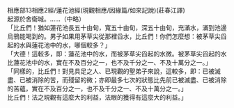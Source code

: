 相應部13相應2經/蓮花池經(現觀相應/因緣篇/如來記說)(莊春江譯)  
起源於舍衛城。……（中略）  
「比丘們！猶如蓮花池長五十由旬，寬五十由旬，深五十由旬，充滿水，滿到池邊烏鴉能喝到的。男子如果用茅草尖從那裡舀水，比丘們！你們怎麼想：被茅草尖舀起的水與蓮花池中的水，哪個較多？」  
「大德！這較多，即：蓮花池中的水，而被茅草尖舀起的水微。被茅草尖舀起的水比蓮花池中的水，實在不及百分之一，也不及千分之一、不及十萬分之一。」  
「同樣的，比丘們！對見具足之人、已現觀的聖弟子來說，這較多，即：已被滅盡、已被消除的苦，而殘留的微；亦即最多七次的狀態比先前已被滅盡、已被消除的苦蘊，實在不及百分之一，也不及千分之一、不及十萬分之一。」  
比丘們！法之現觀有這麼大的利益，法眼的獲得有這麼大的利益。」  
  
  
